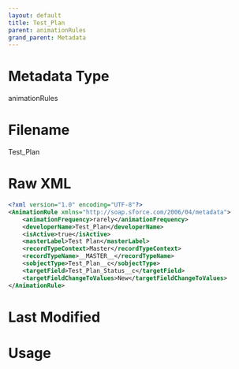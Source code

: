 ```yaml
---
layout: default
title: Test_Plan
parent: animationRules
grand_parent: Metadata
---
```

# Metadata Type
animationRules


# Filename 
Test_Plan


# Raw XML
```xml
<?xml version="1.0" encoding="UTF-8"?>
<AnimationRule xmlns="http://soap.sforce.com/2006/04/metadata">
    <animationFrequency>rarely</animationFrequency>
    <developerName>Test_Plan</developerName>
    <isActive>true</isActive>
    <masterLabel>Test Plan</masterLabel>
    <recordTypeContext>Master</recordTypeContext>
    <recordTypeName>__MASTER__</recordTypeName>
    <sobjectType>Test_Plan__c</sobjectType>
    <targetField>Test_Plan_Status__c</targetField>
    <targetFieldChangeToValues>New</targetFieldChangeToValues>
</AnimationRule>
```


# Last Modified


# Usage
